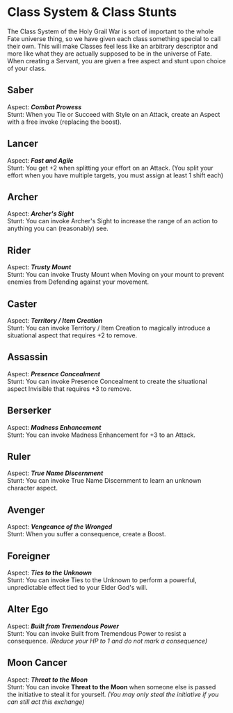 # Class System & Class Stunts

The Class System of the Holy Grail War is sort of important to the whole Fate universe thing, so we have given each class something special to call their own. This will make Classes feel less like an arbitrary descriptor and more like what they are actually supposed to be in the universe of Fate. When creating a Servant, you are given a free aspect and stunt upon choice of your class.

## Saber					
Aspect:	***Combat Prowess***				
Stunt:	When you Tie or Succeed with Style on an Attack, create an Aspect with a free invoke (replacing the boost).		

## Lancer					
Aspect:	***Fast and Agile***				
Stunt:	You get +2 when splitting your effort on an Attack. (You split your effort when you have multiple targets, you must assign at least 1 shift each)

## Archer					
Aspect:	***Archer's Sight***				
Stunt:	You can invoke Archer's Sight to increase the range of an action to anything you can (reasonably) see.				

## Rider					
Aspect:	***Trusty Mount***				
Stunt:	You can invoke Trusty Mount when Moving on your mount to prevent enemies from Defending against your movement.

## Caster					
Aspect:	***Territory / Item Creation***				
Stunt:	You can invoke Territory / Item Creation to magically introduce a situational aspect that requires +2 to remove.				

## Assassin					
Aspect:	***Presence Concealment***				
Stunt:	You can invoke Presence Concealment to create the situational aspect Invisible that requires +3 to remove.				

## Berserker					
Aspect:	***Madness Enhancement***				
Stunt:	You can invoke Madness Enhancement for +3 to an Attack.				

## Ruler					
Aspect:	***True Name Discernment***				
Stunt:	You can invoke True Name Discernment to learn an unknown character aspect.				

## Avenger					
Aspect:	***Vengeance of the Wronged***				
Stunt:	When you suffer a consequence, create a Boost.				

## Foreigner					
Aspect:	***Ties to the Unknown***				
Stunt:	You can invoke Ties to the Unknown to perform a powerful, unpredictable effect tied to your Elder God's will.	

## Alter Ego					
Aspect:	***Built from Tremendous Power***	
Stunt: You can invoke Built from Tremendous Power to resist a consequence.  _(Reduce your HP to 1 and do not mark a consequence)_

## Moon Cancer
Aspect: ***Threat to the Moon***	
Stunt: You can invoke **Threat to the Moon** when someone else is passed the initiative to steal it for yourself. _(You may only steal the initiative if you can still act this exchange)_